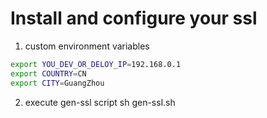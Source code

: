 # Install and configure your ssl

1. custom environment variables
```sh
export YOU_DEV_OR_DELOY_IP=192.168.0.1
export COUNTRY=CN
export CITY=GuangZhou
```

2. execute gen-ssl script
sh gen-ssl.sh
